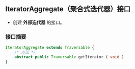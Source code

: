 ## IteratorAggregate（聚合式迭代器）接口
* 创建 __外部迭代器__ 的接口。


### 接口摘要
```php
IteratorAggregate extends Traversable {
    /* 方法 */
    abstract public Traversable getIterator ( void )
}
```
